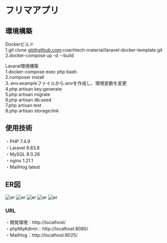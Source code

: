 # フリマアプリ
## 環境構築
Dockerビルド  
1.git clone git@github.com:coachtech-material/laravel-docker-template.git  
2.docker-compose up -d --build  

Lavaral環境構築  
1.docker-compose exec php bash  
2.composer install  
3..env.exampleファイルから.envを作成し、環境変数を変更  
4.php artisan key:generate  
5.php artisan migrate  
6.php artisan db:seed  
7.php artisan test  
8.php artisan storage:link  


## 使用技術
・PHP 7.4.9  
・Laravel 8.83.8  
・MySQL 8.0.26  
・nginx 1.21.1  
・MailHog latest  

## ER図
![er](https://github.com/user-attachments/assets/c66d0511-5706-4380-a066-d4a83e72ff3e)
![er](https://github.com/user-attachments/assets/c66d0511-5706-4380-a066-d4a83e72ff3e)
![er](https://github.com/user-attachments/assets/c66d0511-5706-4380-a066-d4a83e72ff3e)
![er](https://github.com/user-attachments/assets/c66d0511-5706-4380-a066-d4a83e72ff3e)
![er](https://github.com/user-attachments/assets/c66d0511-5706-4380-a066-d4a83e72ff3e)

  

### URL
・開発環境：http://localhost/  
・phpMyAdmin：http://localhost:8080/  
・MailHog：http://localhost:8025/
